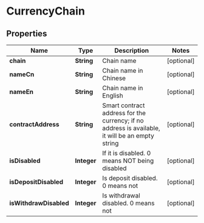 
# CurrencyChain

## Properties

Name | Type | Description | Notes
------------ | ------------- | ------------- | -------------
**chain** | **String** | Chain name |  [optional]
**nameCn** | **String** | Chain name in Chinese |  [optional]
**nameEn** | **String** | Chain name in English |  [optional]
**contractAddress** | **String** | Smart contract address for the currency; if no address is available, it will be an empty string |  [optional]
**isDisabled** | **Integer** | If it is disabled. 0 means NOT being disabled |  [optional]
**isDepositDisabled** | **Integer** | Is deposit disabled. 0 means not |  [optional]
**isWithdrawDisabled** | **Integer** | Is withdrawal disabled. 0 means not |  [optional]

